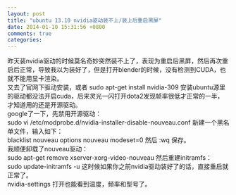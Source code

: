 ```yaml
---
layout: post
title: "ubuntu 13.10 nvidia驱动装不上/装上后重启黑屏"
date: 2014-01-10 15:31:56 +0800
comments: true
categories: 
---
```

昨天装nvidia驱动的时候莫名奇妙突然装不上了，表现为重启后黑屏，然后再次重启后正常，导致我以为装好了，但是打开blender的时候，没有检测到CUDA，也就不能用显卡渲染。  
又去了官网下驱动安装，或者 sudo apt-get install nvidia-309 安装ubuntu源里的驱动都没法开启cuda，后来灵光一闪打开dota2发现帧率很低才正常的一半，才知道用的还是开源驱动。  
google了一下，先禁用开源驱动：  
    sudo vi /etc/modprobe.d/nvidia-installer-disable-nouveau.conf
新建一个黑名单文件，输入如下：  
    blacklist nouveau
    options nouveau modeset=0
然后 :wq 保存。  
我顺便卸载了nouveau驱动：  
    sudo apt-get remove xserver-xorg-video-nouveau
然后重建initramfs：  
    sudo update-initramfs -u
这时候如果你之前nvidia驱动装好了的话，直接重启就正常了。  
nvidia-settings 打开也能看到温度，频率和型号了。  

